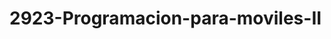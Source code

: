 # 2923-Programacion-para-moviles-II

<!--Formato de descripción de repositorios-->
<!----Notas----> 
<!----Separador de las notas---->
<!----Directorio con descripcion de los programas---->
<!----Separador del directorio con descripcion de los programas---->
<!--
SQLiteXamarin - 13/05/23
AplicacionMAUI - 15/05/23
PracticaSQL - 25/05/23
WebServiceP Servidor - 21/06/23
AppConsulta - 21/06/23
AppMQTT - 30/06/23
MVVMPrograma - 07/07/23
ProyectoXamarin - 11/07/23
Sensor - 07/08/23
--->